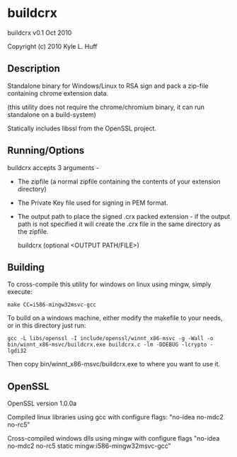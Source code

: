 buildcrx
========
buildcrx v0.1 Oct 2010

Copyright (c) 2010 Kyle L. Huff


Description
-----------
Standalone binary for Windows/Linux to RSA sign and pack a zip-file containing chrome extension data.

(this utility does not require the chrome/chromium binary, it can run standalone on a build-system)

Statically includes libssl from the OpenSSL project.


Running/Options
---------------
buildcrx accepts 3 arguments -
* The zipfile (a normal zipfile containing the contents of your extension directory)
* The Private Key file used for signing in PEM format.
* The output path to place the signed .crx packed extension - if the output path is not specified it will create the .crx file in the same directory as the zipfile.

    buildcrx <ZIP file> <PEM file> (optional <OUTPUT PATH/FILE>)


Building
--------
To cross-compile this utility for windows on linux using mingw, simply execute:

    make CC=i586-mingw32msvc-gcc

To build on a windows machine, either modify the makefile to your needs, or in this directory just run:

    gcc -L libs/openssl -I include/openssl/winnt_x86-msvc -g -Wall -o bin/winnt_x86-msvc/buildcrx.exe buildcrx.c -lm -DDEBUG -lcrypto -lgdi32

Then copy bin/winnt_x86-msvc/buildcrx.exe to where you want to use it.


OpenSSL
-------
OpenSSL version 1.0.0a

Compiled linux libraries using gcc with configure flags: "no-idea no-mdc2 no-rc5"

Cross-compiled windows dlls using mingw with configure flags "no-idea no-mdc2 no-rc5 static mingw:i586-mingw32msvc-gcc"
